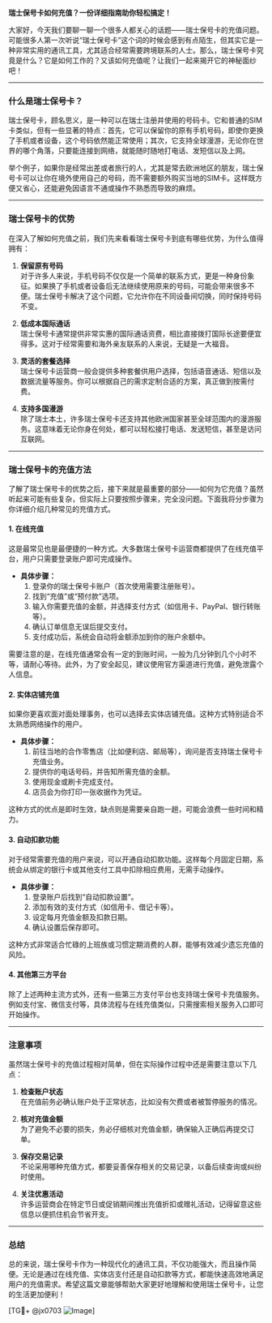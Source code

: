**瑞士保号卡如何充值？一份详细指南助你轻松搞定！**

大家好，今天我们要聊一聊一个很多人都关心的话题——瑞士保号卡的充值问题。可能很多人第一次听说“瑞士保号卡”这个词的时候会感到有点陌生，但其实它是一种非常实用的通讯工具，尤其适合经常需要跨境联系的人士。那么，瑞士保号卡究竟是什么？它是如何工作的？又该如何充值呢？让我们一起来揭开它的神秘面纱吧！

---

### **什么是瑞士保号卡？**
瑞士保号卡，顾名思义，是一种可以在瑞士注册并使用的号码卡。它和普通的SIM卡类似，但有一些显著的特点：首先，它可以保留你的原有手机号码，即使你更换了手机或者设备，这个号码依然能正常使用；其次，它支持全球漫游，无论你在世界的哪个角落，只要能连接到网络，就能随时随地打电话、发短信以及上网。

举个例子，如果你是经常出差或者旅行的人，尤其是常去欧洲地区的朋友，瑞士保号卡可以让你在境外使用自己的号码，而不需要额外购买当地的SIM卡。这样既方便又省心，还能避免因语言不通或操作不熟悉而导致的麻烦。

---

### **瑞士保号卡的优势**
在深入了解如何充值之前，我们先来看看瑞士保号卡到底有哪些优势，为什么值得拥有：

1. **保留原有号码**  
   对于许多人来说，手机号码不仅仅是一个简单的联系方式，更是一种身份象征。如果换了手机或者设备后无法继续使用原来的号码，可能会带来很多不便。瑞士保号卡解决了这个问题，它允许你在不同设备间切换，同时保持号码不变。

2. **低成本国际通话**  
   瑞士保号卡通常提供非常实惠的国际通话资费，相比直接拨打国际长途要便宜得多。这对于经常需要和海外亲友联系的人来说，无疑是一大福音。

3. **灵活的套餐选择**  
   瑞士保号卡运营商一般会提供多种套餐供用户选择，包括语音通话、短信以及数据流量等服务。你可以根据自己的需求定制合适的方案，真正做到按需付费。

4. **支持多国漫游**  
   除了瑞士本土，许多瑞士保号卡还支持其他欧洲国家甚至全球范围内的漫游服务。这意味着无论你身在何处，都可以轻松接打电话、发送短信，甚至是访问互联网。

---

### **瑞士保号卡的充值方法**
了解了瑞士保号卡的优势之后，接下来就是最重要的部分——如何为它充值？虽然听起来可能有些复杂，但实际上只要按照步骤来，完全没问题。下面我将分步骤为你详细介绍几种常见的充值方式。

#### **1. 在线充值**
这是最常见也是最便捷的一种方式。大多数瑞士保号卡运营商都提供了在线充值平台，用户只需要登录账户即可完成操作。

- **具体步骤：**
  1. 登录你的瑞士保号卡账户（首次使用需要注册账号）。
  2. 找到“充值”或“预付款”选项。
  3. 输入你需要充值的金额，并选择支付方式（如信用卡、PayPal、银行转账等）。
  4. 确认订单信息无误后提交支付。
  5. 支付成功后，系统会自动将金额添加到你的账户余额中。

需要注意的是，在线充值通常会有一定的到账时间，一般为几分钟到几个小时不等，请耐心等待。此外，为了安全起见，建议使用官方渠道进行充值，避免泄露个人信息。

#### **2. 实体店铺充值**
如果你更喜欢面对面处理事务，也可以选择去实体店铺充值。这种方式特别适合不太熟悉网络操作的用户。

- **具体步骤：**
  1. 前往当地的合作零售店（比如便利店、邮局等），询问是否支持瑞士保号卡充值业务。
  2. 提供你的电话号码，并告知所需充值的金额。
  3. 使用现金或刷卡完成支付。
  4. 店员会为你打印一张收据作为凭证。

这种方式的优点是即时生效，缺点则是需要亲自跑一趟，可能会浪费一些时间和精力。

#### **3. 自动扣款功能**
对于经常需要充值的用户来说，可以开通自动扣款功能。这样每个月固定日期，系统会从绑定的银行卡或其他支付工具中扣除相应费用，无需手动操作。

- **具体步骤：**
  1. 登录账户后找到“自动扣款设置”。
  2. 添加有效的支付方式（如信用卡、借记卡等）。
  3. 设定每月充值金额及扣款日期。
  4. 确认设置后保存即可。

这种方式非常适合忙碌的上班族或习惯定期消费的人群，能够有效减少遗忘充值的风险。

#### **4. 其他第三方平台**
除了上述两种主流方式外，还有一些第三方支付平台也支持瑞士保号卡充值服务。例如支付宝、微信支付等，具体流程与在线充值类似，只需搜索相关服务入口即可开始操作。

---

### **注意事项**
虽然瑞士保号卡的充值过程相对简单，但在实际操作过程中还是需要注意以下几点：

1. **检查账户状态**  
   在充值前务必确认账户处于正常状态，比如没有欠费或者被暂停服务的情况。

2. **核对充值金额**  
   为了避免不必要的损失，务必仔细核对充值金额，确保输入正确后再提交订单。

3. **保存交易记录**  
   不论采用哪种充值方式，都要妥善保存相关的交易记录，以备后续查询或纠纷时使用。

4. **关注优惠活动**  
   许多运营商会在特定节日或促销期间推出充值折扣或赠礼活动，记得留意这些信息以便抓住机会节省开支。

---

### **总结**
总的来说，瑞士保号卡作为一种现代化的通讯工具，不仅功能强大，而且操作简便。无论是通过在线充值、实体店支付还是自动扣款等方式，都能快速高效地满足用户的充值需求。希望这篇文章能够帮助大家更好地理解和使用瑞士保号卡，让您的生活更加便利！

[TG💪+ @jx0703 ![Image](https://github.com/user-attachments/assets/dbca1d08-cadb-493c-b0ec-ad6f7a83f270)]